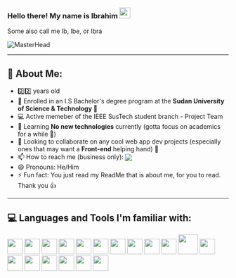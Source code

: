 ### Hello there! My name is Ibrahim <img src="https://user-images.githubusercontent.com/87325345/193068362-ef81a925-6423-4095-a183-42ff0a8029b9.gif" width="25px"/>
Some also call me Ib, Ibe, or Ibra

![MasterHead](https://cdn-images-1.medium.com/max/1600/1*OF0xEMkWBv-69zvmNs6RDQ.gif)

<!-- Hello there stalker, what brings you behind the scenes?? -->
<!-- <p float='left'>
  <img width='285' src='https://miro.medium.com/max/960/1*bkW3FHe6rvQSz9US6ilfQg.gif'>
  <img width='275' src='https://cdn.dribbble.com/users/505482/screenshots/1776789/nodejs-dribbble_1.gif'>
  <img width='255' src='https://kondado.com.br/assets/images/pipeline-google-cloud-storage-postgresql.gif'>
</p>
 -->
 
--- 
## 🤵 About Me:
- 2️⃣2️⃣ years old
- 🔭 Enrolled in an I.S Bachelor's degree program at the **Sudan University of Science & Technology 🏫**
- 💻 Active memeber of the IEEE SusTech student branch - Project Team
- 🌱 Learning **No new technologies** currently (gotta focus on academics for a while :eyes:)
- 🤝 Looking to collaborate on any cool web app dev projects (especially ones that may want a **Front-end** helping   hand) 🤝
- 📫 How to reach me (business only): <a href='mailto:ibradbus@gmail.com?subject=Saw you on GitHub'><img align='center' src='https://img.shields.io/badge/Gmail-D14836?style=for-the-badge&logo=gmail&logoColor=white' /></a>
- 😄 Pronouns: He/Him
- ⚡ Fun fact: You just read my ReadMe that is about me, for you to read. Thank you 👍
<!-- Add LinkedIn when ready -->

<!-- - 🦉 My current favourite animals are owls 🦉, though sloths are a very close second 🦥
- 🍕 Will almost always crave Pizza or Ice Cream 🍦 -->
<!-- Is that ^ what you came to know ? -->


---
## 💻 Languages and Tools I'm familiar with:
<p>
<img  width='35' src='https://code.visualstudio.com/assets/images/code-stable.png'>
<img  width='35' src='https://camo.githubusercontent.com/cca9ccc0829a6a09a39efa8a1907ab87b6d146b6/68747470733a2f2f73332e616d617a6f6e6177732e636f6d2f796f6e6e657474692d7375626c696d652f677261766974792f69636f6e732f7375626c696d65746578742d332d6f72616e67652e706e67'>
<img  width='35' src='https://icon-library.com/images/java-icon-png/java-icon-png-15.jpg' />
<img  width='35' src='https://www.freepngimg.com/download/android/72537-icons-python-programming-computer-social-tutorial.png' />
<img  width='35' src='https://cdn4.iconfinder.com/data/icons/iconsimple-programming/512/html-512.png' />
<img  width='35' src='https://cdn1.iconfinder.com/data/icons/logotypes/32/badge-css-3-512.png' />
<img  width='35' src='https://logos-download.com/wp-content/uploads/2019/01/JavaScript_Logo.png' />
<img  width='35' src='https://1.bp.blogspot.com/-mzw13XQJPYM/XgzNHXSUdXI/AAAAAAAAAYY/xeIhLBEpTQUn8huUCnWXdUX6vIR_T4UCQCPcBGAYYCw/s1600/http___pluspng.com_img-png_nodejs-png-nodejs-icon-png-50-px-1600.png' />
<img  width='35' src='https://pngimg.com/uploads/php/php_PNG35.png' />
<img  width='35' src='https://nedbatchelder.com/pix/django-icon-256.png' />
<img  width='45' src='https://www.drupal.org/files/project-images/bootstrap-stack.png' />
<img  width='35' src='https://pngimg.com/uploads/mysql/mysql_PNG23.png' />
<img  width='35' src='https://i7.pngguru.com/preview/884/748/899/postgresql-computer-icons-database-angularjs-tencent.jpg' />
<img  width='35' src='https://www.sapien.com/blog/wp-content/uploads/2017/10/powershell-logo.png' />
<img  width='35' src='https://upload.wikimedia.org/wikipedia/commons/thumb/a/a7/React-icon.svg/1200px-React-icon.svg.png' />
<img  width='35' src='https://media.zeemly.com/zeemly/product/tailwind-css.png' />
<img  width='35' src='https://s3.amazonaws.com/media-p.slid.es/uploads/745186/images/4839343/redux.png' />
<img  width='35' src='https://pluspng.com/img-png/javascript-logo-vector-png-file-logo-d3-svg-1079.png' />
</p>



<!--
---
## 📊️ My Github stats:
[![Ibrahim's github activity graph](https://activity-graph.herokuapp.com/graph?username=ib-bib&theme=react-dark)](https://github.com/ib-bib)
-->
